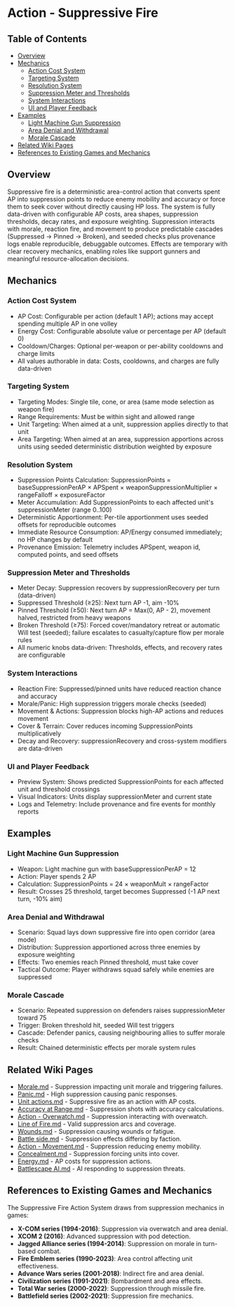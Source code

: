 # Action - Suppressive Fire

## Table of Contents
- [Overview](#overview)
- [Mechanics](#mechanics)
  - [Action Cost System](#action-cost-system)
  - [Targeting System](#targeting-system)
  - [Resolution System](#resolution-system)
  - [Suppression Meter and Thresholds](#suppression-meter-and-thresholds)
  - [System Interactions](#system-interactions)
  - [UI and Player Feedback](#ui-and-player-feedback)
- [Examples](#examples)
  - [Light Machine Gun Suppression](#light-machine-gun-suppression)
  - [Area Denial and Withdrawal](#area-denial-and-withdrawal)
  - [Morale Cascade](#morale-cascade)
- [Related Wiki Pages](#related-wiki-pages)
- [References to Existing Games and Mechanics](#references-to-existing-games-and-mechanics)

## Overview

Suppressive fire is a deterministic area-control action that converts spent AP into suppression points to reduce enemy mobility and accuracy or force them to seek cover without directly causing HP loss. The system is fully data-driven with configurable AP costs, area shapes, suppression thresholds, decay rates, and exposure weighting. Suppression interacts with morale, reaction fire, and movement to produce predictable cascades (Suppressed → Pinned → Broken), and seeded checks plus provenance logs enable reproducible, debuggable outcomes. Effects are temporary with clear recovery mechanics, enabling roles like support gunners and meaningful resource-allocation decisions.

## Mechanics

### Action Cost System
- AP Cost: Configurable per action (default 1 AP); actions may accept spending multiple AP in one volley
- Energy Cost: Configurable absolute value or percentage per AP (default 0)
- Cooldown/Charges: Optional per-weapon or per-ability cooldowns and charge limits
- All values authorable in data: Costs, cooldowns, and charges are fully data-driven

### Targeting System
- Targeting Modes: Single tile, cone, or area (same mode selection as weapon fire)
- Range Requirements: Must be within sight and allowed range
- Unit Targeting: When aimed at a unit, suppression applies directly to that unit
- Area Targeting: When aimed at an area, suppression apportions across units using seeded deterministic distribution weighted by exposure

### Resolution System
- Suppression Points Calculation: SuppressionPoints = baseSuppressionPerAP × APSpent × weaponSuppressionMultiplier × rangeFalloff × exposureFactor
- Meter Accumulation: Add SuppressionPoints to each affected unit's suppressionMeter (range 0..100)
- Deterministic Apportionment: Per-tile apportionment uses seeded offsets for reproducible outcomes
- Immediate Resource Consumption: AP/Energy consumed immediately; no HP changes by default
- Provenance Emission: Telemetry includes APSpent, weapon id, computed points, and seed offsets

### Suppression Meter and Thresholds
- Meter Decay: Suppression recovers by suppressionRecovery per turn (data-driven)
- Suppressed Threshold (≥25): Next turn AP -1, aim -10%
- Pinned Threshold (≥50): Next turn AP = Max(0, AP - 2), movement halved, restricted from heavy weapons
- Broken Threshold (≥75): Forced cover/mandatory retreat or automatic Will test (seeded); failure escalates to casualty/capture flow per morale rules
- All numeric knobs data-driven: Thresholds, effects, and recovery rates are configurable

### System Interactions
- Reaction Fire: Suppressed/pinned units have reduced reaction chance and accuracy
- Morale/Panic: High suppression triggers morale checks (seeded)
- Movement & Actions: Suppression blocks high-AP actions and reduces movement
- Cover & Terrain: Cover reduces incoming SuppressionPoints multiplicatively
- Decay and Recovery: suppressionRecovery and cross-system modifiers are data-driven

### UI and Player Feedback
- Preview System: Shows predicted SuppressionPoints for each affected unit and threshold crossings
- Visual Indicators: Units display suppressionMeter and current state
- Logs and Telemetry: Include provenance and fire events for monthly reports

## Examples

### Light Machine Gun Suppression
- Weapon: Light machine gun with baseSuppressionPerAP = 12
- Action: Player spends 2 AP
- Calculation: SuppressionPoints = 24 × weaponMult × rangeFactor
- Result: Crosses 25 threshold, target becomes Suppressed (-1 AP next turn, -10% aim)

### Area Denial and Withdrawal
- Scenario: Squad lays down suppressive fire into open corridor (area mode)
- Distribution: Suppression apportioned across three enemies by exposure weighting
- Effects: Two enemies reach Pinned threshold, must take cover
- Tactical Outcome: Player withdraws squad safely while enemies are suppressed

### Morale Cascade
- Scenario: Repeated suppression on defenders raises suppressionMeter toward 75
- Trigger: Broken threshold hit, seeded Will test triggers
- Cascade: Defender panics, causing neighbouring allies to suffer morale checks
- Result: Chained deterministic effects per morale system rules

## Related Wiki Pages

- [Morale.md](../battlescape/Morale.md) - Suppression impacting unit morale and triggering failures.
- [Panic.md](../battlescape/Panic.md) - High suppression causing panic responses.
- [Unit actions.md](../battlescape/Unit%20actions.md) - Suppressive fire as an action with AP costs.
- [Accuracy at Range.md](../battlescape/Accuracy%20at%20Range.md) - Suppression shots with accuracy calculations.
- [Action - Overwatch.md](../battlescape/Action%20-%20Overwatch.md) - Suppression interacting with overwatch.
- [Line of Fire.md](../battlescape/Line%20of%20Fire.md) - Valid suppression arcs and coverage.
- [Wounds.md](../battlescape/Wounds.md) - Suppression causing wounds or fatigue.
- [Battle side.md](../battlescape/Battle%20side.md) - Suppression effects differing by faction.
- [Action - Movement.md](../battlescape/Action%20-%20Movement.md) - Suppression reducing enemy mobility.
- [Concealment.md](../battlescape/Concealment.md) - Suppression forcing units into cover.
- [Energy.md](../units/Energy.md) - AP costs for suppression actions.
- [Battlescape AI.md](../ai/Battlescape%20AI.md) - AI responding to suppression threats.

## References to Existing Games and Mechanics

The Suppressive Fire Action System draws from suppression mechanics in games:

- **X-COM series (1994-2016)**: Suppression via overwatch and area denial.
- **XCOM 2 (2016)**: Advanced suppression with pod detection.
- **Jagged Alliance series (1994-2014)**: Suppression on morale in turn-based combat.
- **Fire Emblem series (1990-2023)**: Area control affecting unit effectiveness.
- **Advance Wars series (2001-2018)**: Indirect fire and area denial.
- **Civilization series (1991-2021)**: Bombardment and area effects.
- **Total War series (2000-2022)**: Suppression through missile fire.
- **Battlefield series (2002-2021)**: Suppression fire mechanics.

